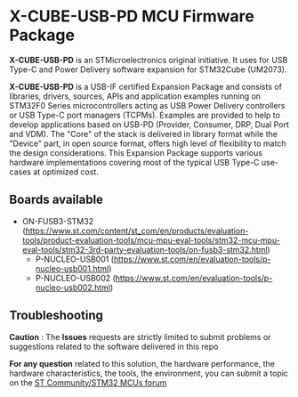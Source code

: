 # X-CUBE-USB-PD MCU Firmware Package

**X-CUBE-USB-PD** is an STMicroelectronics original initiative. It uses for USB Type-C and Power Delivery software expansion for STM32Cube (UM2073).

**X-CUBE-USB-PD** is a USB-IF certified Expansion Package and consists of libraries, drivers, sources, APIs and application examples running on STM32F0 
Series microcontrollers acting as USB Power Delivery controllers or USB Type-C port managers (TCPMs). 
Examples are provided to help to develop applications based on USB-PD (Provider, Consumer, DRP, Dual Port and VDM).
The "Core" of the stack is delivered in library format while the "Device" part, in open source format, offers high level of flexibility to match the design considerations.
This Expansion Package supports various hardware implementations covering most of the typical USB Type-C use-cases at optimized cost.
   
## Boards available
  * ON-FUSB3-STM32 (https://www.st.com/content/st_com/en/products/evaluation-tools/product-evaluation-tools/mcu-mpu-eval-tools/stm32-mcu-mpu-eval-tools/stm32-3rd-party-evaluation-tools/on-fusb3-stm32.html)
	* P-NUCLEO-USB001 (https://www.st.com/en/evaluation-tools/p-nucleo-usb001.html)
	* P-NUCLEO-USB002 (https://www.st.com/en/evaluation-tools/p-nucleo-usb002.html)
  
## Troubleshooting

**Caution** : The **Issues** requests are strictly limited to submit problems or suggestions related to the software delivered in this repo 

**For any question** related to this solution, the hardware performance, the hardware characteristics, the tools, the environment, you can submit a topic on the [ST Community/STM32 MCUs forum](https://community.st.com/s/group/0F90X000000AXsASAW/stm32-mcus)